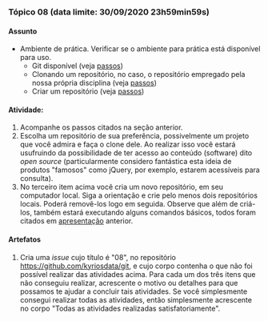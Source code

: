 ### Tópico 08 (data limite: **30/09/2020 23h59min59s**)

#### Assunto

- Ambiente de prática. Verificar se o ambiente para prática está 
disponível para uso.
  - Git disponível (veja [passos](https://asciinema.org/a/354942))
  - Clonando um repositório, no caso, o repositório empregado pela nossa própria disciplina (veja [passos](https://asciinema.org/a/354945))
  - Criar um repositório (veja [passos](https://asciinema.org/a/162092))

#### Atividade:

1. Acompanhe os passos citados na seção anterior.
1. Escolha um repositório de sua preferência, possivelmente um projeto que você admira e faça o clone dele. Ao realizar isso você estará usufruindo da
possibilidade de ter acesso ao conteúdo (software) dito _open source_ (particularmente considero fantástica esta ideia de produtos "famosos"
como jQuery, por exemplo, estarem acessíveis para consulta).
1. No terceiro item acima você cria um novo repositório, em seu computador local. Siga a orientação e crie pelo menos dois repositórios locais. Poderá removê-los logo em seguida. Observe que além de criá-los, também estará executando alguns comandos básicos, todos foram citados em [apresentação](https://docs.google.com/presentation/d/183OiLbly9Q80Pv7gl19bZyrGtGwu21r-7s9OIb07xSM/edit?usp=sharing) anterior.

#### Artefatos

1. Cria uma _issue_ cujo título é "08", no repositório https://github.com/kyriosdata/git, e cujo corpo contenha o que não foi possível realizar das atividades acima. Para cada um dos três itens que não conseguiu realizar, acrescente o motivo ou detalhes para que possamos te ajudar a concluir tais atividades. Se você simplesmente consegui realizar todas as atividades, então simplesmente acrescente no corpo "Todas as atividades realizadas satisfatoriamente". 
